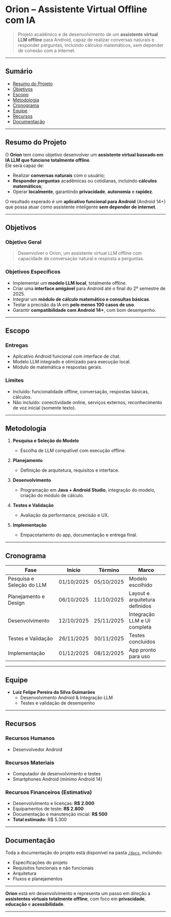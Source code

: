 # Orion – Assistente Virtual Offline com IA

> Projeto acadêmico e de desenvolvimento de um **assistente virtual LLM offline** para Android, capaz de realizar conversas naturais e responder perguntas, incluindo cálculos matemáticos, sem depender de conexão com a internet.

---

## Sumário

- [Resumo do Projeto](#-resumo-do-projeto)  
- [Objetivos](#-objetivos)  
- [Escopo](#-escopo)  
- [Metodologia](#️-metodologia)  
- [Cronograma](#-cronograma)  
- [Equipe](#-equipe)  
- [Recursos](#-recursos)  
- [Documentação](#-documentação)  

---

## Resumo do Projeto

O **Orion** tem como objetivo desenvolver um **assistente virtual baseado em IA LLM que funcione totalmente offline**.  
Ele será capaz de:

- Realizar **conversas naturais** com o usuário;  
- **Responder perguntas** acadêmicas ou cotidianas, incluindo **cálculos matemáticos**;  
- Operar **localmente**, garantindo **privacidade**, **autonomia** e **rapidez**.

O resultado esperado é um **aplicativo funcional para Android** (Android 14+) que possa atuar como assistente inteligente **sem depender de internet**.

---

## Objetivos

### Objetivo Geral
> Desenvolver o Orion, um assistente virtual LLM offline com capacidade de conversação natural e resposta a perguntas.

### Objetivos Específicos
- Implementar um **modelo LLM local**, totalmente offline.  
- Criar uma **interface amigável** para Android até o final do 2º semestre de 2025.  
- Integrar um **módulo de cálculo matemático e consultas básicas**.  
- Testar a precisão da IA em **pelo menos 100 casos de uso**.  
- Garantir **compatibilidade com Android 14+**, com bom desempenho.

---

## Escopo

### Entregas
- Aplicativo Android funcional com interface de chat.  
- Modelo LLM integrado e otimizado para execução local.  
- Módulo de matemática e respostas gerais.

### Limites
- Incluído: funcionalidade offline, conversação, respostas básicas, cálculos.  
- Não incluído: conectividade online, serviços externos, reconhecimento de voz inicial (somente texto).

---

## Metodologia

1. **Pesquisa e Seleção do Modelo**  
   - Escolha de LLM compatível com execução offline.

2. **Planejamento**  
   - Definição de arquitetura, requisitos e interface.

3. **Desenvolvimento**  
   - Programação em **Java + Android Studio**, integração do modelo, criação do módulo de cálculo.

4. **Testes e Validação**  
   - Avaliação da performance, precisão e UX.

5. **Implementação**  
   - Empacotamento do app, documentação e entrega final.

---

## Cronograma

| Fase                        | Início      | Término     | Marco                              |
|----------------------------|------------|------------|-------------------------------------|
| Pesquisa e Seleção do LLM  | 01/10/2025 | 05/10/2025 | Modelo escolhido                    |
| Planejamento e Design      | 06/10/2025 | 11/10/2025 | Layout e arquitetura definidos     |
| Desenvolvimento            | 12/10/2025 | 25/11/2025 | Integração LLM e UI completa       |
| Testes e Validação         | 26/11/2025 | 30/11/2025 | Testes concluídos                  |
| Implementação              | 01/12/2025 | 08/12/2025 | App pronto para uso               |

---

## Equipe

- **Luiz Felipe Pereira da Silva Guimarães**  
  - Desenvolvimento Android & Integração LLM  
  - Testes e validação de desempenho

---

## Recursos

### Recursos Humanos
- Desenvolvedor Android

### Recursos Materiais
- Computador de desenvolvimento e testes  
- Smartphones Android (mínimo Android 14)

### Recursos Financeiros (Estimativa)
- Desenvolvimento e licenças: **R$ 2.000**  
- Equipamentos de teste: **R$ 2.800**  
- Documentação e manutenção inicial: **R$ 500**  
- **Total estimado:** R$ 5.300

---

## Documentação

Toda a documentação do projeto está disponível na pasta [`/docs`](./docs), incluindo:

- Especificações do projeto  
- Requisitos funcionais e não funcionais  
- Arquitetura  
- Fluxos e planejamentos

---

**Orion** está em desenvolvimento e representa um passo em direção a **assistentes virtuais totalmente offline**, com foco em **privacidade**, **educação** e **acessibilidade**.

---

